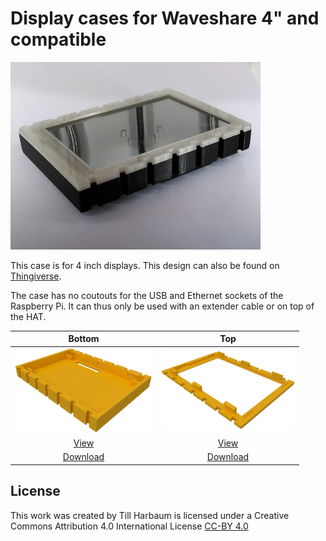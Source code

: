 # Display cases for Waveshare 4" and compatible

<img src="./images/display4.jpg"/>

This case is for 4 inch displays. This design can also be found
on [Thingiverse](https://www.thingiverse.com/thing:3605290).

The case has no coutouts for the USB and Ethernet sockets of the
Raspberry Pi. It can thus only be used with an extender cable or on
top of the HAT.

| Bottom | Top |
|:---:|:---:|
| ![Bottom](./images/displ_ws40A_bottom.png) | ![Top 3.5"](./images/displ_ws40A_top.png) |
| [View](displ_ws40A_bottom.stl) | [View](displ_ws40A_top.stl) |
| [Download](displ_ws40A_bottom.stl?raw=true) | [Download](displ_ws40A_top.stl?raw=true) |


## License

This work was created by Till Harbaum is licensed under a Creative Commons Attribution 4.0 International License
[CC-BY 4.0](https://creativecommons.org/licenses/by/4.0/)

